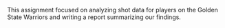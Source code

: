 This assignment focused on analyzing shot data for players on the Golden State Warriors and writing a report summarizing our findings. 
